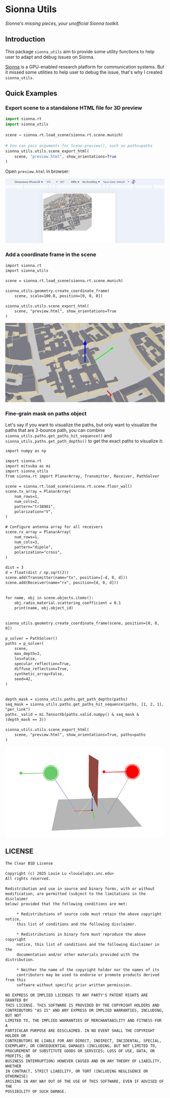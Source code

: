 Sionna Utils
============

*Sionna's missing pieces, your unofficial Sionna toolkit.*


Introduction
------------

This package `sionna_utils` aim to provide some utility functions to
help user to adapt and debug issues on Sionna.

[Sionna](https://github.com/NVlabs/sionna) is a GPU-enabled research
platform for communication systems. But it missed some utilities to
help user to debug the issue, that's why I created `sionna_utils`.

Quick Examples
--------------

### Export scene to a standalone HTML file for 3D preview

```python
import sionna.rt
import sionna_utils

scene = sionna.rt.load_scene(sionna.rt.scene.munich)

# You can pass arguments for Scene.preview(), such as paths=paths
sionna_utils.utils.scene_export_html(
    scene, "preview.html", show_orientations=True
)
```

Open `preview.html` in browser:

![](figs/scene_preview_html.png)


### Add a coordinate frame in the scene


```
import sionna.rt
import sionna_utils

scene = sionna.rt.load_scene(sionna.rt.scene.munich)

sionna_utils.geometry.create_coordinate_frame(
    scene, scale=100.0, position=[0, 0, 0])

sionna_utils.utils.scene_export_html(
    scene, "preview.html", show_orientations=True
)
```

![](figs/scene_coord_frame.png)


### Fine-grain mask on paths object

Let's say if you want to visualize the paths, but only want to
visualize the paths that are 3-bounce path, you can combine
`sionna_utils.paths.get_paths_hit_sequence()` and
`sionna_utils.paths.get_path_depths()` to get the exact paths to
visualize it:

```
import numpy as np

import sionna.rt
import mitsuba as mi
import sionna_utils
from sionna.rt import PlanarArray, Transmitter, Receiver, PathSolver

scene = sionna.rt.load_scene(sionna.rt.scene.floor_wall)
scene.tx_array = PlanarArray(
    num_rows=1,
    num_cols=2,
    pattern="tr38901",
    polarization="V",
)

# Configure antenna array for all receivers
scene.rx_array = PlanarArray(
    num_rows=1,
    num_cols=3,
    pattern="dipole",
    polarization="cross",
)

dist = 3
d = float(dist / np.sqrt(2))
scene.add(Transmitter(name="tx", position=[-d, 0, d]))
scene.add(Receiver(name="rx", position=[d, 0, d]))


for name, obj in scene.objects.items():
    obj.radio_material.scattering_coefficient = 0.1
    print(name, obj.object_id)


sionna_utils.geometry.create_coordinate_frame(scene, position=[0, 0, 0])

p_solver = PathSolver()
paths = p_solver(
    scene,
    max_depth=3,
    los=False,
    specular_reflection=True,
    diffuse_reflection=True,
    synthetic_array=False,
    seed=42,
)


depth_mask = sionna_utils.paths.get_path_depths(paths)
seq_mask = sionna_utils.paths.get_paths_hit_sequence(paths, [1, 2, 1], "per_link")
paths._valid = mi.TensorXb(paths.valid.numpy() & seq_mask & (depth_mask == 3))

sionna_utils.utils.scene_export_html(
    scene, "preview.html", show_orientations=True, paths=paths
)
```

![](figs/vis_multipath_only.png)


LICENSE
-------

```
The Clear BSD License

Copyright (c) 2025 Louie Lu <louielu@cs.unc.edu>
All rights reserved.

Redistribution and use in source and binary forms, with or without
modification, are permitted (subject to the limitations in the disclaimer
below) provided that the following conditions are met:

     * Redistributions of source code must retain the above copyright notice,
     this list of conditions and the following disclaimer.

     * Redistributions in binary form must reproduce the above copyright
     notice, this list of conditions and the following disclaimer in the
     documentation and/or other materials provided with the distribution.

     * Neither the name of the copyright holder nor the names of its
     contributors may be used to endorse or promote products derived from this
     software without specific prior written permission.

NO EXPRESS OR IMPLIED LICENSES TO ANY PARTY'S PATENT RIGHTS ARE GRANTED BY
THIS LICENSE. THIS SOFTWARE IS PROVIDED BY THE COPYRIGHT HOLDERS AND
CONTRIBUTORS "AS IS" AND ANY EXPRESS OR IMPLIED WARRANTIES, INCLUDING, BUT NOT
LIMITED TO, THE IMPLIED WARRANTIES OF MERCHANTABILITY AND FITNESS FOR A
PARTICULAR PURPOSE ARE DISCLAIMED. IN NO EVENT SHALL THE COPYRIGHT HOLDER OR
CONTRIBUTORS BE LIABLE FOR ANY DIRECT, INDIRECT, INCIDENTAL, SPECIAL,
EXEMPLARY, OR CONSEQUENTIAL DAMAGES (INCLUDING, BUT NOT LIMITED TO,
PROCUREMENT OF SUBSTITUTE GOODS OR SERVICES; LOSS OF USE, DATA, OR PROFITS; OR
BUSINESS INTERRUPTION) HOWEVER CAUSED AND ON ANY THEORY OF LIABILITY, WHETHER
IN CONTRACT, STRICT LIABILITY, OR TORT (INCLUDING NEGLIGENCE OR OTHERWISE)
ARISING IN ANY WAY OUT OF THE USE OF THIS SOFTWARE, EVEN IF ADVISED OF THE
POSSIBILITY OF SUCH DAMAGE.
```
